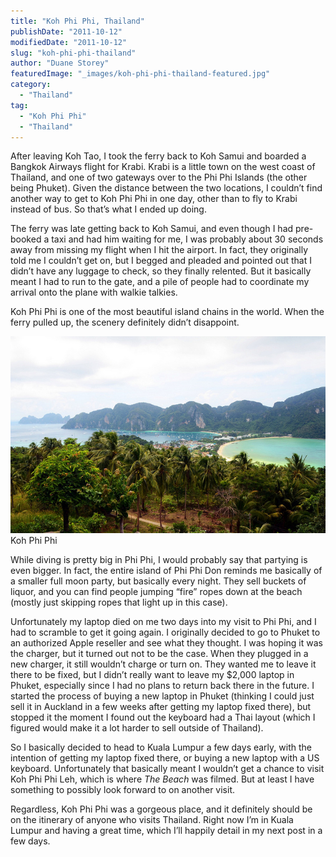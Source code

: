 ```yaml
---
title: "Koh Phi Phi, Thailand"
publishDate: "2011-10-12"
modifiedDate: "2011-10-12"
slug: "koh-phi-phi-thailand"
author: "Duane Storey"
featuredImage: "_images/koh-phi-phi-thailand-featured.jpg"
category:
  - "Thailand"
tag:
  - "Koh Phi Phi"
  - "Thailand"
---
```


After leaving Koh Tao, I took the ferry back to Koh Samui and boarded a Bangkok Airways flight for Krabi. Krabi is a little town on the west coast of Thailand, and one of two gateways over to the Phi Phi Islands (the other being Phuket). Given the distance between the two locations, I couldn’t find another way to get to Koh Phi Phi in one day, other than to fly to Krabi instead of bus. So that’s what I ended up doing.

The ferry was late getting back to Koh Samui, and even though I had pre-booked a taxi and had him waiting for me, I was probably about 30 seconds away from missing my flight when I hit the airport. In fact, they originally told me I couldn’t get on, but I begged and pleaded and pointed out that I didn’t have any luggage to check, so they finally relented. But it basically meant I had to run to the gate, and a pile of people had to coordinate my arrival onto the plane with walkie talkies.

Koh Phi Phi is one of the most beautiful island chains in the world. When the ferry pulled up, the scenery definitely didn’t disappoint.

[![](_images/koh-phi-phi-thailand-1.jpg "Koh Phi Phi")](_images/koh-phi-phi-thailand-1.jpg)Koh Phi Phi



While diving is pretty big in Phi Phi, I would probably say that partying is even bigger. In fact, the entire island of Phi Phi Don reminds me basically of a smaller full moon party, but basically every night. They sell buckets of liquor, and you can find people jumping “fire” ropes down at the beach (mostly just skipping ropes that light up in this case).

Unfortunately my laptop died on me two days into my visit to Phi Phi, and I had to scramble to get it going again. I originally decided to go to Phuket to an authorized Apple reseller and see what they thought. I was hoping it was the charger, but it turned out not to be the case. When they plugged in a new charger, it still wouldn’t charge or turn on. They wanted me to leave it there to be fixed, but I didn’t really want to leave my $2,000 laptop in Phuket, especially since I had no plans to return back there in the future. I started the process of buying a new laptop in Phuket (thinking I could just sell it in Auckland in a few weeks after getting my laptop fixed there), but stopped it the moment I found out the keyboard had a Thai layout (which I figured would make it a lot harder to sell outside of Thailand).

So I basically decided to head to Kuala Lumpur a few days early, with the intention of getting my laptop fixed there, or buying a new laptop with a US keyboard. Unfortunately that basically meant I wouldn’t get a chance to visit Koh Phi Phi Leh, which is where *The Beach* was filmed. But at least I have something to possibly look forward to on another visit.

Regardless, Koh Phi Phi was a gorgeous place, and it definitely should be on the itinerary of anyone who visits Thailand. Right now I’m in Kuala Lumpur and having a great time, which I’ll happily detail in my next post in a few days.